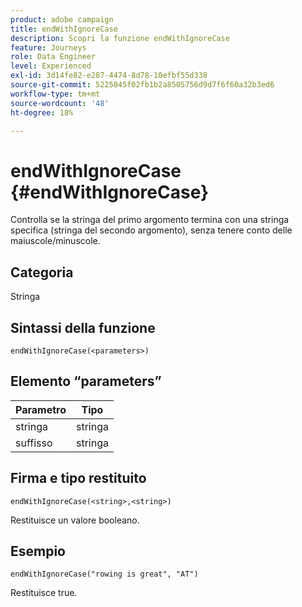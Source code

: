 ```yaml
---
product: adobe campaign
title: endWithIgnoreCase
description: Scopri la funzione endWithIgnoreCase
feature: Journeys
role: Data Engineer
level: Experienced
exl-id: 3d14fe82-e287-4474-8d78-10efbf55d338
source-git-commit: 5225045f02fb1b2a8505756d9d7f6f60a32b3ed6
workflow-type: tm+mt
source-wordcount: '48'
ht-degree: 18%

---
```


# endWithIgnoreCase {#endWithIgnoreCase}

Controlla se la stringa del primo argomento termina con una stringa specifica (stringa del secondo argomento), senza tenere conto delle maiuscole/minuscole.

## Categoria

Stringa

## Sintassi della funzione

`endWithIgnoreCase(<parameters>)`

## Elemento “parameters”

| Parametro | Tipo |
|-----------|------------------|
| stringa | stringa |
| suffisso | stringa |

## Firma e tipo restituito

`endWithIgnoreCase(<string>,<string>)`

Restituisce un valore booleano.

## Esempio

`endWithIgnoreCase("rowing is great", "AT")`

Restituisce true.
